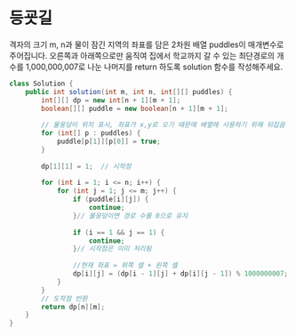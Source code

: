 # 등굣길
격자의 크기 m, n과 물이 잠긴 지역의 좌표를 담은 2차원 배열 puddles이 매개변수로 주어집니다. 오른쪽과 아래쪽으로만 움직여 집에서 학교까지 갈 수 있는 최단경로의 개수를 1,000,000,007로 나눈 나머지를 return 하도록 solution 함수를 작성해주세요.


```java
class Solution {
    public int solution(int m, int n, int[][] puddles) {
        int[][] dp = new int[n + 1][m + 1];
        boolean[][] puddle = new boolean[n + 1][m + 1];
        
        // 물웅덩이 위치 표시, 좌표가 x,y로 오기 때문에 배열에 사용하기 위해 뒤집음
        for (int[] p : puddles) {
            puddle[p[1]][p[0]] = true;
        }
        
        dp[1][1] = 1;  // 시작점
        
        for (int i = 1; i <= n; i++) {
            for (int j = 1; j <= m; j++) {
                if (puddle[i][j]) {
                    continue;
                }// 물웅덩이면 경로 수를 0으로 유지
                
                if (i == 1 && j == 1) {
                    continue;
                }// 시작점은 이미 처리됨
                
                //현재 좌표 = 위쪽 셀 + 왼쪽 셀
                dp[i][j] = (dp[i - 1][j] + dp[i][j - 1]) % 1000000007;
            }
        }
        // 도착점 반환
        return dp[n][m];
    }
}
```